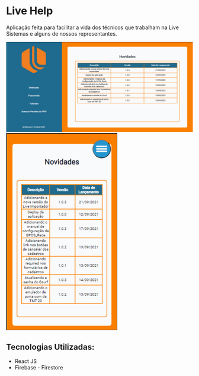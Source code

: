 # Live Help
Aplicação feita para facilitar a vida dos técnicos que trabalham na Live Sistemas e alguns de nossos representantes.

<img src="./github-img/web.png" heigth="500" width="700"> 
<img src="./github-img/mobile.png" heigth="300" width="300">

## Tecnologias Utilizadas:
* React JS
* Firebase - Firestore